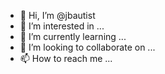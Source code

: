 - 👋 Hi, I’m @jbautist
- 👀 I’m interested in ...
- 🌱 I’m currently learning ...
- 💞️ I’m looking to collaborate on ...
- 📫 How to reach me ...

<!---
jbautist/jbautist is a ✨ special ✨ repository because its `README.md` (this file) appears on your GitHub profile.
You can click the Preview link to take a look at your changes.
--->
